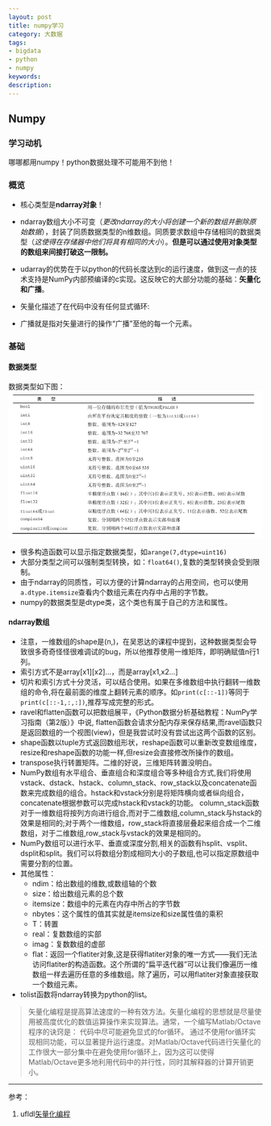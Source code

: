 ```yaml
---
layout: post
title: numpy学习
category: 大数据
tags: 
- bigdata
- python
- numpy
keywords: 
description: 
---
```


## Numpy

### 学习动机

哪哪都用numpy！python数据处理不可能用不到他！

### 概览
- 核心类型是**ndarray对象**！

- ndarray数组大小不可变（*更改ndarray的大小将创建一个新的数组并删除原始数据*），封装了同质数据类型的n维数组。同质要求数组中存储相同的数据类型（*这使得在存储器中他们将具有相同的大小*）。**但是可以通过使用对象类型的数组来间接打破这一限制。**
- udarray的优势在于以python的代码长度达到c的运行速度，做到这一点的技术支持是NumPy内部预编译的c实现。这反映它的大部分功能的基础：**矢量化和广播**。
- 矢量化描述了在代码中没有任何显式循环:
- 广播就是指对矢量进行的操作“广播”至他的每一个元素。

### 基础

#### 数据类型

数据类型如下图：
![](/img/numpydatatype.png)

- 很多构造函数可以显示指定数据类型，如`arange(7,dtype=uint16)`
- 大部分类型之间可以强制类型转换，如：`float64()`,复数的类型转换会受到限制。
- 由于ndarray的同质性，可以方便的计算ndarray的占用空间，也可以使用`a.dtype.itemsize`查看内个数组元素在内存中占用的字节数。
- numpy的数据类型是dtype类，这个类也有属于自己的方法和属性。


#### ndarray数组
<!-- more -->
- 注意，一维数组的shape是(n,)，在吴恩达的课程中提到，这种数据类型会导致很多奇奇怪怪很难调试的bug，所以他推荐使用一维矩阵，即明确赋值n行1列。
- 索引方式不是array[x1][x2]...，而是array[x1,x2...]
- 切片和索引方式十分灵活，可以结合使用。如果在多维数组中执行翻转一维数组的命令,将在最前面的维度上翻转元素的顺序。如`print(c[::-1])`等同于`print(c[::-1,:,:])`,推荐写成完整的形式。
- ravel和flatten函数可以把数组展平，《Python数据分析基础教程：NumPy学习指南（第2版）》中说, flatten函数会请求分配内存来保存结果,而ravel函数只是返回数组的一个视图(view)，但是我尝试时没有尝试出这两个函数的区别。
- shape函数以tuple方式返回数组形状，reshape函数可以重新改变数组维度， resize和reshape函数的功能一样,但resize会直接修改所操作的数组。 
- transpose执行转置矩阵。二维的好说，三维矩阵转置没明白。
- NumPy数组有水平组合、垂直组合和深度组合等多种组合方式,我们将使用 vstack、dstack、hstack、column\_stack、row\_stack以及concatenate函数来完成数组的组合。hstack和vstack分别是将矩阵横向或者纵向组合，concatenate根据参数可以完成hstack和vstack的功能。 column\_stack函数对于一维数组将按列方向进行组合,而对于二维数组,column\_stack与hstack的效果是相同的;对于两个一维数组，row\_stack将直接层叠起来组合成一个二维数组，对于二维数组,row\_stack与vstack的效果是相同的。
- NumPy数组可以进行水平、垂直或深度分割,相关的函数有hsplit、vsplit、dsplit和split。我们可以将数组分割成相同大小的子数组,也可以指定原数组中需要分割的位置。
- 其他属性：
	- ndim：给出数组的维数,或数组轴的个数
	- size：给出数组元素的总个数
	- itemsize：数组中的元素在内存中所占的字节数
	- nbytes：这个属性的值其实就是itemsize和size属性值的乘积
	- T：转置
	- real：复数数组的实部
	- imag：复数数组的虚部
	- flat：返回一个flatiter对象,这是获得flatiter对象的唯一方式——我们无法访问flatiter的构造函数。这个所谓的“扁平迭代器”可以让我们像遍历一维数组一样去遍历任意的多维数组。除了遍历，可以用flatiter对象直接获取一个数组元素。
- tolist函数将ndarray转换为python的list。






     
> 矢量化编程是提高算法速度的一种有效方法。矢量化编程的思想就是尽量使用被高度优化的数值运算操作来实现算法。通常，一个编写Matlab/Octave程序的诀窍是：
>        代码中尽可能避免显式的for循环。
>通过不使用for循环实现相同功能，可以显著提升运行速度。对Matlab/Octave代码进行矢量化的工作很大一部分集中在避免使用for循环上，因为这可以使得Matlab/Octave更多地利用代码中的并行性，同时其解释器的计算开销更小。

- - -
参考：
1. ufldl[矢量化编程](http://http://ufldl.stanford.edu/wiki/index.php?diff=2028&oldid=2027&title=%E7%9F%A2%E9%87%8F%E5%8C%96%E7%BC%96%E7%A8%8B)

